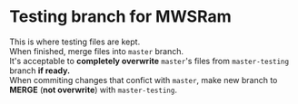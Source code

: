 # Testing branch for MWSRam
This is where testing files are kept.\
When finished, merge files into `master` branch. \
It's acceptable to **completely overwrite** `master`'s files from `master-testing` branch **if ready.**\
When commiting changes that confict with `master`, make new branch to **MERGE** (**not overwrite**) with `master-testing`.
